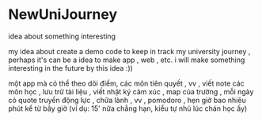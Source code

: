 # NewUniJourney
idea about something interesting

my idea about create a demo code to keep in track my university journey , perhaps it's can be a idea to make app , web , etc. 
i will make something interesting in the future by this idea :))

một app mà có thể theo dõi điểm, các môn tiên quyết , vv , viết note các môn học , lưu trữ tài liệu , viết nhật ký cảm xúc , map của trường , 
mỗi ngày có quote truyền động lực , chữa lành , vv , pomodoro , 
hẹn giờ bao nhiêu phút kể từ bây giờ (ví dụ: 15' nữa chẳng hạn, kiểu tự nhủ lúc chán học ấy)
